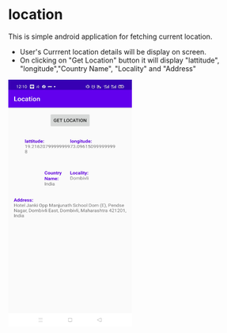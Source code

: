 # location

This is simple android application for fetching current location.
* User's Currrent location details will be display on screen.
* On clicking on "Get Location" button it will display "lattitude", "longitude","Country Name", "Locality" and "Address"


<img src = "Output/WhatsApp Image 2020-05-31 at 12.10.13.jpeg" width = "250" height="500"/>
